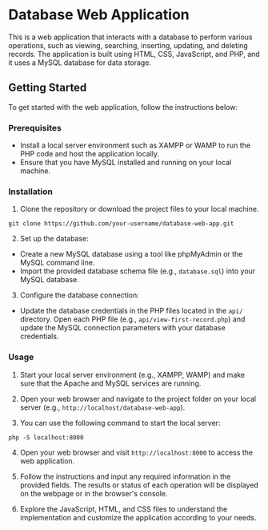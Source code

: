 # Database Web Application

This is a web application that interacts with a database to perform various operations, such as viewing, searching, inserting, updating, and deleting records. The application is built using HTML, CSS, JavaScript, and PHP, and it uses a MySQL database for data storage.

## Getting Started

To get started with the web application, follow the instructions below:

### Prerequisites

- Install a local server environment such as XAMPP or WAMP to run the PHP code and host the application locally.
- Ensure that you have MySQL installed and running on your local machine.

### Installation

1. Clone the repository or download the project files to your local machine.

```shell
git clone https://github.com/your-username/database-web-app.git
```

2. Set up the database:

- Create a new MySQL database using a tool like phpMyAdmin or the MySQL command line.
- Import the provided database schema file (e.g., `database.sql`) into your MySQL database.

3. Configure the database connection:

- Update the database credentials in the PHP files located in the `api/` directory. Open each PHP file (e.g., `api/view-first-record.php`) and update the MySQL connection parameters with your database credentials.

### Usage

1. Start your local server environment (e.g., XAMPP, WAMP) and make sure that the Apache and MySQL services are running.

2. Open your web browser and navigate to the project folder on your local server (e.g., `http://localhost/database-web-app`).

3. You can use the following command to start the local server:

```shell
php -S localhost:8000
```

4. Open your web browser and visit `http://localhost:8000` to access the web application.

5. Follow the instructions and input any required information in the provided fields. The results or status of each operation will be displayed on the webpage or in the browser's console.

6. Explore the JavaScript, HTML, and CSS files to understand the implementation and customize the application according to your needs.
